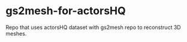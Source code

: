 # gs2mesh-for-actorsHQ
Repo that uses actorsHQ dataset with gs2mesh repo to reconstruct 3D meshes. 
